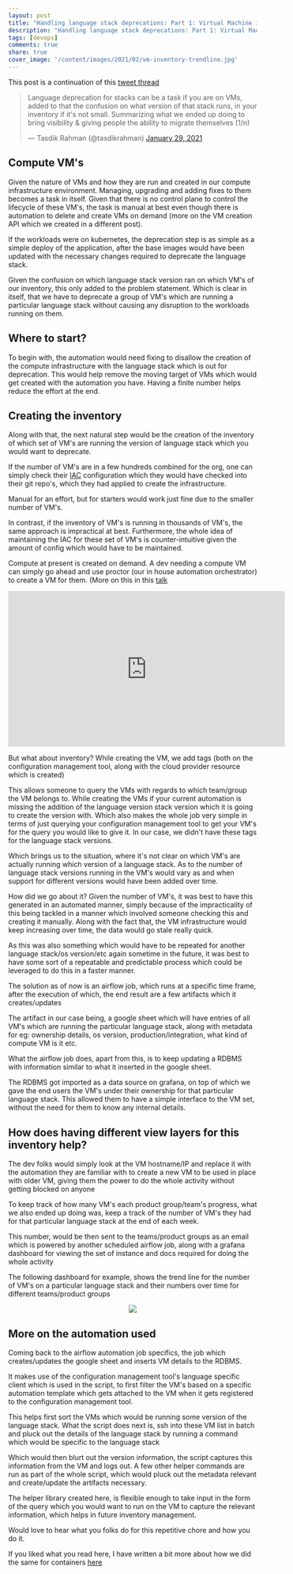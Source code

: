 ```yaml
---
layout: post
title: "Handling language stack deprecations: Part 1: Virtual Machine infrastructure"
description: "Handling language stack deprecations: Part 1: Virtual Machine infrastructure"
tags: [devops]
comments: true
share: true
cover_image: '/content/images/2021/02/vm-inventory-trendline.jpg'
---
```


This post is a continuation of this [tweet thread](https://twitter.com/tasdikrahman/status/1355129674192490498?s=20)

<blockquote class="twitter-tweet"><p lang="en" dir="ltr">Language deprecation for stacks can be a task if you are on VMs, added to that the confusion on what version of that stack runs, in your inventory if it&#39;s not small. Summarizing what we ended up doing to bring visibility &amp; giving people the ability to migrate themselves (1/n)</p>&mdash; Tasdik Rahman (@tasdikrahman) <a href="https://twitter.com/tasdikrahman/status/1355129674192490498?ref_src=twsrc%5Etfw">January 29, 2021</a></blockquote> <script async src="https://platform.twitter.com/widgets.js" charset="utf-8"></script>

## Compute VM's

Given the nature of VMs and how they are run and created in our compute infrastructure environment. Managing, upgrading and adding fixes to them becomes a task in itself. Given that there is no control plane to control the lifecycle of these VM's, the task is manual at best even though there is automation to delete and create VMs on demand (more on the VM creation API which we created in a different post).

If the workloads were on kubernetes, the deprecation step is as simple as a simple deploy of the application, after the base images would have been updated with the necessary changes required to deprecate the language stack.

Given the confusion on which language stack version ran on which VM's of our inventory, this only added to the problem statement. Which is clear in itself, that we have to deprecate a group of VM's which are running a particular language stack without causing any disruption to the workloads running on them.

## Where to start?

To begin with, the automation would need fixing to disallow the creation of the compute infrastructure with the language stack which is out for deprecation. This would help remove the moving target of VMs which would get created with the automation you have. Having a finite number helps reduce the effort at the end.

## Creating the inventory

Along with that, the next natural step would be the creation of the inventory of which set of VM's are running the version of language stack which you would want to deprecate.

If the number of VM's are in a few hundreds combined for the org, one can simply check their [IAC](https://en.wikipedia.org/wiki/Infrastructure_as_code) configuration which they would have checked into their git repo's, which they had applied to create the infrastructure.

Manual for an effort, but for starters would work just fine due to the smaller number of VM's.

In contrast, if the inventory of VM's is running in thousands of VM's, the same approach is impractical at best. Furthermore, the whole idea of maintaining the IAC for these set of VM's is counter-intuitive given the amount of config which would have to be maintained.

Compute at present is created on demand. A dev needing a compute VM can simply go ahead and use proctor (our in house automation orchestrator) to create a VM for them. (More on this in this [talk](https://www.youtube.com/watch?v=mE1JZKMhnNs)

<iframe width="560" height="315" src="https://www.youtube.com/embed/mE1JZKMhnNs" frameborder="0" allow="accelerometer; autoplay; clipboard-write; encrypted-media; gyroscope; picture-in-picture" allowfullscreen></iframe>

But what about inventory? While creating the VM, we add tags (both on the configuration management tool, along with the cloud provider resource which is created)

This allows someone to query the VMs with regards to which team/group the VM belongs to. While creating the VMs if your current automation is missing the addition of the language version stack version which it is going to create the version with. Which also makes the whole job very simple in terms of just querying your configuration management tool to get your VM's for the query you would like to give it. In our case, we didn't have these tags for the language stack versions.

Which brings us to the situation, where it's not clear on which VM's are actually running which version of a language stack. As to the number of language stack versions running in the VM's would vary as and when support for different versions would have been added over time.

How did we go about it? Given the number of VM's, it was best to have this generated in an automated manner, simply because of the impracticality of this being tackled in a manner which involved someone checking this and creating it manually. Along with the fact that, the VM infrastructure would keep increasing over time, the data would go stale really quick.

As this was also something which would have to be repeated for another language stack/os version/etc again sometime in the future, it was best to have some sort of a repeatable and predictable process which could be leveraged to do this in a faster manner.

The solution as of now is an airflow job, which runs at a specific time frame, after the execution of which, the end result are a few artifacts which it creates/updates

The artifact in our case being, a google sheet which will have entries of all VM's which are running the particular language stack, along with metadata for eg: ownership details, os version, production/integration, what kind of compute VM is it etc.

What the airflow job does, apart from this, is to keep updating a RDBMS with information similar to what it inserted in the google sheet.

The RDBMS got imported as a data source on grafana, on top of which we gave the end users the VM's under their ownership for that particular language stack. This allowed them to have a simple interface to the VM set, without the need for them to know any internal details.

## How does having different view layers for this inventory help?

The dev folks would simply look at the VM hostname/IP and replace it with the automation they are familiar with to create a new VM to be used in place with older VM, giving them the power to do the whole activity without getting blocked on anyone

To keep track of how many VM's each product group/team's progress, what we also ended up doing was, keep a track of the number of VM's they had for that particular language stack at the end of each week.

This number, would be then sent to the teams/product groups as an email which is powered by another scheduled airflow job, along with a grafana dashboard for viewing the set of instance and docs required for doing the whole activity

The following dashboard for example, shows the trend line for the number of VM's on a particular language stack and their numbers over time for different teams/product groups

<center><img src="/content/images/2021/02/vm-inventory-trendline.jpg"></center>

## More on the automation used

Coming back to the airflow automation job specifics, the job which creates/updates the google sheet and inserts VM details to the RDBMS.

It makes use of the configuration management tool's language specific client which is used in the script, to first filter the VM's based on a specific automation template which gets attached to the VM when it gets registered to the configuration management tool.

This helps first sort the VMs which would be running some version of the language stack. What the script does next is, ssh into these VM list in batch and pluck out the details of the language stack by running a command which would be specific to the language stack

Which would then blurt out the version information, the script captures this information from the VM and logs out. A few other helper commands are run as part of the whole script, which would pluck out the metadata relevant and create/update the artifacts necessary.

The helper library created here, is flexible enough to take input in the form of the query which you would want to run on the VM to capture the relevant information, which helps in future inventory management.

Would love to hear what you folks do for this repetitive chore and how you do it.

If you liked what you read here, I have written a bit more about how we did the same for containers [here](https://www.tasdikrahman.com/2021/02/02/handling-language-stack-deprecations-part-1-virtual-machine-infrastructure/)